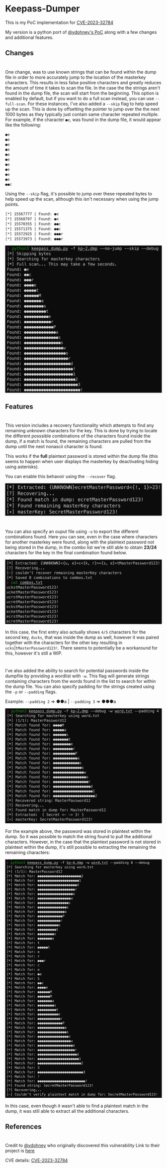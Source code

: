# Keepass-Dumper

This is my PoC implementation for [CVE-2023-32784](https://cve.mitre.org/cgi-bin/cvename.cgi?name=CVE-2023-32784)

My version is a python port of [@vdohney's PoC](https://github.com/vdohney/keepass-password-dumper) along with a few changes and additional features.

## Changes

#

One change, was to use known strings that can be found within the dump file in order to more accurately jump to the location of the masterkey characters. This results in less false positive characters and greatly reduces the amount of time it takes to scan the file. In the case the the strings aren't found in the dump file, the scan will start from the beginning. This option is enabled by default, but if you want to do a full scan instead, you can use `--full-scan`. For these instances, I've also added a `--skip` flag to help speed up the scan. This is done by offsetting the pointer to jump over the the next 1000 bytes as they typically just contain same character repeated multiple. For example, if the character `●e`, was found in the dump file, it would appear like the following:

```
●e
●e
●e
●e
●e
●e
●e
●e
●e
●e
●●c
```

Using the `--skip` flag, it's possible to jump over these repeated bytes to help speed up the scan, although this isn't necessary when using the jump points.

```
[*] 15567777 | Found: ●e
[*] 15568797 | Found: ●e
[*] 15570355 | Found: ●●c
[*] 15571375 | Found: ●●c
[*] 15572925 | Found: ●●●r
[*] 15573973 | Found: ●●●r
```

![alt text](assets/skip.png)

## Features

#

This version includes a recovery functionality which attempts to find any remaining unknown characters for the key. This is done by trying to locate the different posssible combinations of the characters found inside the dump, if a match is found, the remaining characters are pulled from the dump until the next nonascii character is found.

This works if the **full** plaintext password is stored within the dump file (this seems to happen when user displays the masterkey by deactivating hiding using asterisks).

You can enable this behavoir using the `--recover` flag.

![alt text](assets/example.png)

#

You can also specify an ouput file using `-o` to export the different combinations found. Here you can see, even in the case where characters for another masterkey were found, along with the plaintext password not being stored in the dump, in the combo list we're still able to obtain **23/24** characters for the key in the final combination found below.

![alt text](assets/combos.png)

In this case, the first entry also actually shows `4/5` characters for the second key, `ducks`, that was inside the dump as well, however it was paired together with the characters for the other key resulting in `ucks`|`tMasterPassword123!`. There seems to potentially be a workaround for this, however it's still a WIP.

#

I've also added the ability to search for potential passwords inside the dumpfile by providing a wordlist with `-w`. This flag will generate strings containing characters from the words found in the list to search for within the dump file. You can also specify padding for the strings created using the `-p` or `--padding` flags.

Example: `--padding 2` => ●●a | `--padding 3` => ●●●a

![alt text](assets/wordlist.png)

For the example above, the password was stored in plaintext within the dump. So it was possible to match the string found to pull the additional characters. However, in the case that the plaintext password is not stored in plaintext within the dump, it's still possible to extracting the remaining the remaining characters:

![alt text](assets/wordsearch.png)

In this case, even though it wasn't able to find a plaintext match in the dump, it was still able to extract all the additional characters.

## References

#

Credit to [@vdohney](https://github.com/vdohney) who originally discovered this vulnerability Link to their project is [here](https://github.com/vdohney/keepass-password-dumper)

CVE details: [CVE-2023-32784](https://cve.mitre.org/cgi-bin/cvename.cgi?name=CVE-2023-32784)
